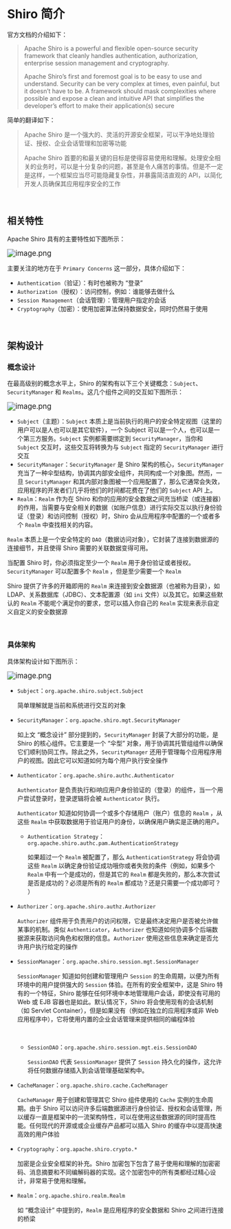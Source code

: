 # Shiro 简介

官方文档的介绍如下：

> Apache Shiro is a powerful and flexible open-source security framework that cleanly handles authentication, authorization, enterprise session management and cryptography.
>
> Apache Shiro’s first and foremost goal is to be easy to use and understand. Security can be very complex at times, even painful, but it doesn’t have to be. A framework should mask complexities where possible and expose a clean and intuitive API that simplifies the developer’s effort to make their application(s) secure

简单的翻译如下：

> Apache Shiro 是一个强大的、灵活的开源安全框架，可以干净地处理验证、授权、企业会话管理和加密等功能
>
> Apache Shiro 首要的和最关键的目标是使得容易使用和理解。处理安全相关的业务时，可以是十分复杂的问题，甚至是令人痛苦的事情。但是不一定是这样，一个框架应当尽可能隐藏复杂性，并暴露简洁直观的 API，以简化开发人员确保其应用程序安全的工作

<br />

## 相关特性

Apache Shiro 具有的主要特性如下图所示：

<img src="https://s2.loli.net/2022/01/23/JfzqwkyHiYWBC52.png" alt="image.png" style="zoom:120%;" />

主要关注的地方在于 `Primary Concerns` 这一部分，具体介绍如下：

- `Authentication`（验证）：有时也被称为 “登录”
- `Authorization`（授权）：访问控制，例如：谁能够去做什么
- `Session Management`（会话管理）：管理用户指定的会话
- `Cryptography`（加密）：使用加密算法保持数据安全，同时仍然易于使用

<br />

## 架构设计

### 概念设计

在最高级别的概念水平上，Shiro 的架构有以下三个关键概念：`Subject`、`SecurityManager` 和 `Realms`。这几个组件之间的交互如下图所示：

<img src="https://s2.loli.net/2022/01/23/piH48Nmag1uGeTr.png" alt="image.png" style="zoom:120%;" />

- `Subject`（主题）：`Subject` 本质上是当前执行的用户的安全特定视图（这里的用户可以是人也可以是其它软件），一个 Subject 可以是一个人，也可以是一个第三方服务。`Subject` 实例都需要绑定到 `SecurityManager`，当你和 `Subject` 交互时，这些交互将转换为与 `Subject` 指定的 `SecurityManager` 进行交互
- `SecurityManager`：`SecurityManager` 是 Shiro 架构的核心，`SecurityManager` 充当了一种伞型结构，协调其内部安全组件，共同构成一个对象图。然而，一旦 `SecurityManager` 和其内部对象图被一个应用配置了，那么它通常会失效，应用程序的开发者们几乎将他们的时间都花费在了他们的 `Subject` API 上。
- `Realm`：`Realm` 作为在 Shiro 和你的应用的安全数据之间充当桥梁（或连接器）的作用，当需要与安全相关的数据（如账户信息）进行实际交互以执行身份验证（登录）和访问控制（授权）时，Shiro 会从应用程序中配置的一个或者多个 `Realm` 中查找相关的内容。

`Realm` 本质上是一个安全特定的 `DAO`（数据访问对象），它封装了连接到数据源的连接细节，并且使得 Shiro 需要的关联数据变得可用。

当配置 Shiro 时，你必须指定至少一个 `Realm` 用于身份验证或者授权。`SecurityManager` 可以配置多个 `Realm` ，但是至少需要一个 `Realm`

Shiro 提供了许多的开箱即用的 `Realm` 来连接到安全数据源（也被称为目录），如 LDAP、关系数据库（JDBC）、文本配置源（如 `ini` 文件）以及其它。如果这些默认的 `Realm` 不能呢个满足你的要求，您可以插入你自己的 `Realm` 实现来表示自定义自定义的安全数据源

<br />

### 具体架构<a id="arch-detail"></a>

具体架构设计如下图所示：

<img src="https://s2.loli.net/2022/01/23/84pXUemu7qMIG5z.png" alt="image.png" style="zoom:120%;" />

- `Subject`：`org.apache.shiro.subject.Subject`

    简单理解就是当前和系统进行交互的对象

- `SecurityManager`：`org.apache.shiro.mgt.SecurityManager`

    如上文 “概念设计” 部分提到的，`SecurityManager` 封装了大部分的功能，是 Shiro 的核心组件。它主要是一个 “伞型” 对象，用于协调其托管组组件以确保它们顺利协同工作。除此之外，`SecurityManager` 还用于管理每个应用程序用户的视图。因此它可以知道如何为每个用户执行安全操作

- `Authenticator`：`org.apache.shiro.authc.Authenticator`

    `Authenticator` 是负责执行和i响应用户身份验证的（登录）的组件，当一个用户尝试登录时，登录逻辑将会被 `Authenticator` 执行。

    `Authenticator` 知道如何协调一个或多个存储用户（账户）信息的 `Realm` ，从这些 `Realm` 中获取数据用于验证用户的身份，以确保用户确实是正确的用户。

    - `Authentication Strategy`：`org.apache.shiro.authc.pam.AuthenticationStrategy`

        如果超过一个 `Realm` 被配置了，那么 `AuthenticationStrategy` 将会协调这些 `Realm` 以确定身份验证成功哦你或者失败的条件（例如，如果多个 `Realm` 中有一个是成功的，但是其它的 `Realm` 都是失败的，那么本次尝试是否是成功的？必须是所有的 `Realm` 都成功？还是只需要一个成功即可？ ）

- `Authorizer`：`org.apache.shiro.authz.Authorizer`

    `Authorizer` 组件用于负责用户的访问权限，它是最终决定用户是否被允许做某事的机制。类似 `Authenticator`，`Authorizer` 也知道如何协调多个后端数据源来获取访问角色和权限的信息。`Authorizer` 使用这些信息来确定是否允许用户执行给定的操作

- `SessionManager`：`org.apache.shiro.session.mgt.SessionManager`

    `SessionManager` 知道如何创建和管理用户 `Session` 的生命周期，以便为所有环境中的用户提供强大的 `Session` 体验。在所有的安全框架中，这是 Shiro 特有的一个特征，Shiro 能够在任何环境中本地管理用户会话，即使没有可用的 Web 或 EJB 容器也是如此。默认情况下，Shiro 将会使用现有的会话机制（如 Servlet Container），但是如果没有（例如在独立的应用程序或非 Web 应用程序中），它将使用内置的企业会话管理来提供相同的编程体验

    <br />

    - `SessionDAO`：`org.apache.shiro.session.mgt.eis.SessionDAO`

        `SessionDAO` 代表 `SessionManager` 提供了 `Session` 持久化的操作，这允许将任何数据存储插入到会话管理基础架构中。

- `CacheManager`：`org.apache.shiro.cache.CacheManager`

    `CacheManager` 用于创建和管理其它 Shiro 组件使用的 `Cache` 实例的生命周期。由于 Shiro 可以访问许多后端数据源进行身份验证、授权和会话管理，所以缓存一直是框架中的一流架构特性，可以在使用这些数据源的同时提高性能。任何现代的开源或或企业缓存产品都可以插入 Shiro 的缓存中以提高快速高效的用户体验

- `Cryptography`：`org.apache.shiro.crypto.*`

    加密是企业安全框架的补充。Shiro 加密包下包含了易于使用和理解的加密密码、消息摘要和不同编解码器的实现。这个加密包中的所有类都经过精心设计，非常易于使用和理解。

- `Realm`：`org.apache.shiro.realm.Realm`

    如 “概念设计” 中提到的，`Realm` 是应用程序的安全数据和 Shiro 之间进行连接的桥梁
